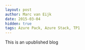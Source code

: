 ```yaml
---
layout: post
author: Marc van Eijk
date: 2015-03-04
hidden: true
tags: Azure Pack, Azure Stack, TP1
---
```

This is an upublished blog
